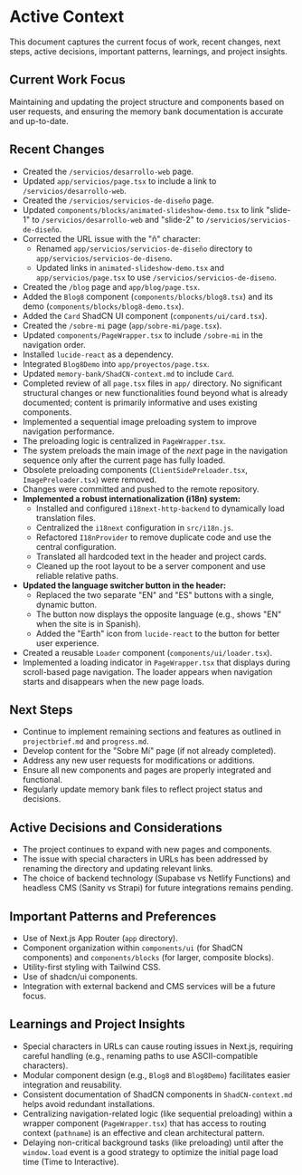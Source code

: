 # Active Context

This document captures the current focus of work, recent changes, next steps, active decisions, important patterns, learnings, and project insights.

## Current Work Focus

Maintaining and updating the project structure and components based on user requests, and ensuring the memory bank documentation is accurate and up-to-date.

## Recent Changes

- Created the `/servicios/desarrollo-web` page.
- Updated `app/servicios/page.tsx` to include a link to `/servicios/desarrollo-web`.
- Created the `/servicios/servicios-de-diseño` page.
- Updated `components/blocks/animated-slideshow-demo.tsx` to link "slide-1" to `/servicios/desarrollo-web` and "slide-2" to `/servicios/servicios-de-diseño`.
- Corrected the URL issue with the "ñ" character:
    - Renamed `app/servicios/servicios-de-diseño` directory to `app/servicios/servicios-de-diseno`.
    - Updated links in `animated-slideshow-demo.tsx` and `app/servicios/page.tsx` to use `/servicios/servicios-de-diseno`.
- Created the `/blog` page and `app/blog/page.tsx`.
- Added the `Blog8` component (`components/blocks/blog8.tsx`) and its demo (`components/blocks/blog8-demo.tsx`).
- Added the `Card` ShadCN UI component (`components/ui/card.tsx`).
- Created the `/sobre-mi` page (`app/sobre-mi/page.tsx`).
- Updated `components/PageWrapper.tsx` to include `/sobre-mi` in the navigation order.
- Installed `lucide-react` as a dependency.
- Integrated `Blog8Demo` into `app/proyectos/page.tsx`.
- Updated `memory-bank/ShadCN-context.md` to include `Card`.
- Completed review of all `page.tsx` files in `app/` directory. No significant structural changes or new functionalities found beyond what is already documented; content is primarily informative and uses existing components.
- Implemented a sequential image preloading system to improve navigation performance.
- The preloading logic is centralized in `PageWrapper.tsx`.
- The system preloads the main image of the *next* page in the navigation sequence only after the current page has fully loaded.
- Obsolete preloading components (`ClientSidePreloader.tsx`, `ImagePreloader.tsx`) were removed.
- Changes were committed and pushed to the remote repository.
- **Implemented a robust internationalization (i18n) system:**
    - Installed and configured `i18next-http-backend` to dynamically load translation files.
    - Centralized the `i18next` configuration in `src/i18n.js`.
    - Refactored `I18nProvider` to remove duplicate code and use the central configuration.
    - Translated all hardcoded text in the header and project cards.
    - Cleaned up the root layout to be a server component and use reliable relative paths.
- **Updated the language switcher button in the header:**
    - Replaced the two separate "EN" and "ES" buttons with a single, dynamic button.
    - The button now displays the opposite language (e.g., shows "EN" when the site is in Spanish).
    - Added the "Earth" icon from `lucide-react` to the button for better user experience.
- Created a reusable `Loader` component (`components/ui/loader.tsx`).
- Implemented a loading indicator in `PageWrapper.tsx` that displays during scroll-based page navigation. The loader appears when navigation starts and disappears when the new page loads.

## Next Steps

- Continue to implement remaining sections and features as outlined in `projectbrief.md` and `progress.md`.
- Develop content for the "Sobre Mí" page (if not already completed).
- Address any new user requests for modifications or additions.
- Ensure all new components and pages are properly integrated and functional.
- Regularly update memory bank files to reflect project status and decisions.

## Active Decisions and Considerations

- The project continues to expand with new pages and components.
- The issue with special characters in URLs has been addressed by renaming the directory and updating relevant links.
- The choice of backend technology (Supabase vs Netlify Functions) and headless CMS (Sanity vs Strapi) for future integrations remains pending.

## Important Patterns and Preferences

- Use of Next.js App Router (`app` directory).
- Component organization within `components/ui` (for ShadCN components) and `components/blocks` (for larger, composite blocks).
- Utility-first styling with Tailwind CSS.
- Use of shadcn/ui components.
- Integration with external backend and CMS services will be a future focus.

## Learnings and Project Insights

- Special characters in URLs can cause routing issues in Next.js, requiring careful handling (e.g., renaming paths to use ASCII-compatible characters).
- Modular component design (e.g., `Blog8` and `Blog8Demo`) facilitates easier integration and reusability.
- Consistent documentation of ShadCN components in `ShadCN-context.md` helps avoid redundant installations.
- Centralizing navigation-related logic (like sequential preloading) within a wrapper component (`PageWrapper.tsx`) that has access to routing context (`pathname`) is an effective and clean architectural pattern.
- Delaying non-critical background tasks (like preloading) until after the `window.load` event is a good strategy to optimize the initial page load time (Time to Interactive).
